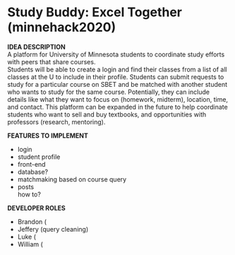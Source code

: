 # Study Buddy: Excel Together (minnehack2020)
__IDEA DESCRIPTION__  
A platform for University of Minnesota students to coordinate study efforts with peers that share courses.  
Students will be able to create a login and find their classes from a list of all classes at the U to include in their profile. Students can submit requests to study for a particular course on SBET and be matched with another student who wants to study for the same course. Potentially, they can include details like what they want to focus on (homework, midterm), location, time, and contact. This platform can be expanded in the future to help coordinate students who want to sell and buy textbooks, and opportunities with professors (research, mentoring).  
   
__FEATURES TO IMPLEMENT__  
* login  
* student profile
* front-end
* database?
* matchmaking based on course query
* posts  
how to?
  
__DEVELOPER ROLES__
* Brandon (
* Jeffery (query cleaning)
* Luke (
* William (
